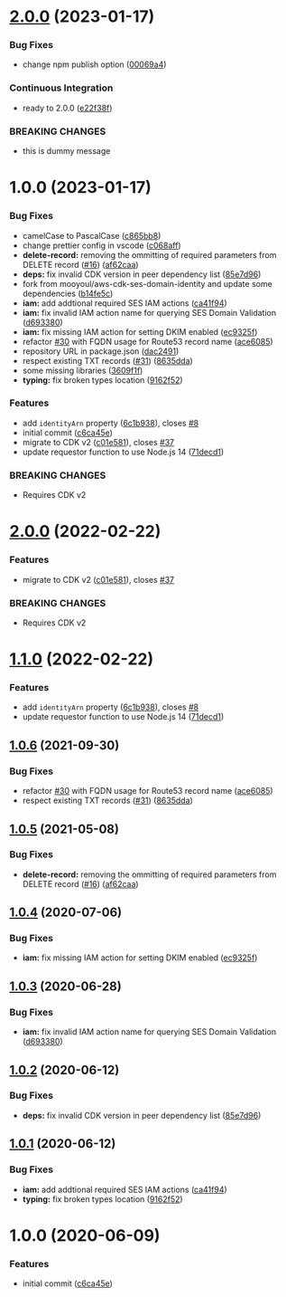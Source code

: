 # [2.0.0](https://github.com/common-creation/aws-cdk-ses-domain-identity/compare/v1.0.0...v2.0.0) (2023-01-17)


### Bug Fixes

* change npm publish option ([00069a4](https://github.com/common-creation/aws-cdk-ses-domain-identity/commit/00069a4bff4f20269e31988bca0635b4534a6de4))


### Continuous Integration

* ready to 2.0.0 ([e22f38f](https://github.com/common-creation/aws-cdk-ses-domain-identity/commit/e22f38fedbd68e3cf34dee4a9f8d1f71a5d2eb4f))


### BREAKING CHANGES

* this is dummy message

# 1.0.0 (2023-01-17)


### Bug Fixes

* camelCase to PascalCase ([c865bb8](https://github.com/common-creation/aws-cdk-ses-domain-identity/commit/c865bb830ea466ef5cbc465e594130cd01e1904e))
* change prettier config in vscode ([c068aff](https://github.com/common-creation/aws-cdk-ses-domain-identity/commit/c068aff5eb2546d87b9a3b6a10dde5053c7020e1))
* **delete-record:** removing the ommitting of required parameters from DELETE record ([#16](https://github.com/common-creation/aws-cdk-ses-domain-identity/issues/16)) ([af62caa](https://github.com/common-creation/aws-cdk-ses-domain-identity/commit/af62caabe18b36f7f5f2bca1b1c1e7ac96c080b3))
* **deps:** fix invalid CDK version in peer dependency list ([85e7d96](https://github.com/common-creation/aws-cdk-ses-domain-identity/commit/85e7d969ca06eac696349a2fa6b7d88ed53ffeca))
* fork from mooyoul/aws-cdk-ses-domain-identity and update some dependencies ([b14fe5c](https://github.com/common-creation/aws-cdk-ses-domain-identity/commit/b14fe5ce12d4766927bfd4eaaaef3ae541bcfe6f))
* **iam:** add addtional required SES IAM actions ([ca41f94](https://github.com/common-creation/aws-cdk-ses-domain-identity/commit/ca41f94e62e2a271e367d748be8b0c5a8efce882))
* **iam:** fix invalid IAM action name for querying SES Domain Validation ([d693380](https://github.com/common-creation/aws-cdk-ses-domain-identity/commit/d693380dab2f83c9906e2e9922ab9539f0434c7e))
* **iam:** fix missing IAM action for setting DKIM enabled ([ec9325f](https://github.com/common-creation/aws-cdk-ses-domain-identity/commit/ec9325ffc27d874128bd4e6a4b7aea6d224daad5))
* refactor [#30](https://github.com/common-creation/aws-cdk-ses-domain-identity/issues/30) with FQDN usage for Route53 record name ([ace6085](https://github.com/common-creation/aws-cdk-ses-domain-identity/commit/ace6085456b9740bf5e2faa4d6e1d2d6218a0c24))
* repository URL in package.json ([dac2491](https://github.com/common-creation/aws-cdk-ses-domain-identity/commit/dac2491ce67726b591d43129745100b0a1e578cd))
* respect existing TXT records ([#31](https://github.com/common-creation/aws-cdk-ses-domain-identity/issues/31)) ([8635dda](https://github.com/common-creation/aws-cdk-ses-domain-identity/commit/8635ddaab94c2e83cbfae344b9403050b6356688))
* some missing libraries ([3609f1f](https://github.com/common-creation/aws-cdk-ses-domain-identity/commit/3609f1fb502acd0110ec885e8aa61d38c1d9cffb))
* **typing:** fix broken types location ([9162f52](https://github.com/common-creation/aws-cdk-ses-domain-identity/commit/9162f52793ee45e78dc09f9804f12eb315859322))


### Features

* add `identityArn` property ([6c1b938](https://github.com/common-creation/aws-cdk-ses-domain-identity/commit/6c1b938a61feba472c22b3336cc9de5e7f1f2894)), closes [#8](https://github.com/common-creation/aws-cdk-ses-domain-identity/issues/8)
* initial commit ([c6ca45e](https://github.com/common-creation/aws-cdk-ses-domain-identity/commit/c6ca45e9d153fa6b7e68c2f71f045e4926e0f4ee))
* migrate to CDK v2 ([c01e581](https://github.com/common-creation/aws-cdk-ses-domain-identity/commit/c01e581d2fbf0ddb58f4e90dbb67ef644d0097bc)), closes [#37](https://github.com/common-creation/aws-cdk-ses-domain-identity/issues/37)
* update requestor function to use Node.js 14 ([71decd1](https://github.com/common-creation/aws-cdk-ses-domain-identity/commit/71decd18c9529f3c046038dee295d7da7e4f8288))


### BREAKING CHANGES

* Requires CDK v2

# [2.0.0](https://github.com/mooyoul/aws-cdk-ses-domain-identity/compare/v1.1.0...v2.0.0) (2022-02-22)


### Features

* migrate to CDK v2 ([c01e581](https://github.com/mooyoul/aws-cdk-ses-domain-identity/commit/c01e581d2fbf0ddb58f4e90dbb67ef644d0097bc)), closes [#37](https://github.com/mooyoul/aws-cdk-ses-domain-identity/issues/37)


### BREAKING CHANGES

* Requires CDK v2

# [1.1.0](https://github.com/mooyoul/aws-cdk-ses-domain-identity/compare/v1.0.6...v1.1.0) (2022-02-22)


### Features

* add `identityArn` property ([6c1b938](https://github.com/mooyoul/aws-cdk-ses-domain-identity/commit/6c1b938a61feba472c22b3336cc9de5e7f1f2894)), closes [#8](https://github.com/mooyoul/aws-cdk-ses-domain-identity/issues/8)
* update requestor function to use Node.js 14 ([71decd1](https://github.com/mooyoul/aws-cdk-ses-domain-identity/commit/71decd18c9529f3c046038dee295d7da7e4f8288))

## [1.0.6](https://github.com/mooyoul/aws-cdk-ses-domain-identity/compare/v1.0.5...v1.0.6) (2021-09-30)


### Bug Fixes

* refactor [#30](https://github.com/mooyoul/aws-cdk-ses-domain-identity/issues/30) with FQDN usage for Route53 record name ([ace6085](https://github.com/mooyoul/aws-cdk-ses-domain-identity/commit/ace6085456b9740bf5e2faa4d6e1d2d6218a0c24))
* respect existing TXT records ([#31](https://github.com/mooyoul/aws-cdk-ses-domain-identity/issues/31)) ([8635dda](https://github.com/mooyoul/aws-cdk-ses-domain-identity/commit/8635ddaab94c2e83cbfae344b9403050b6356688))

## [1.0.5](https://github.com/mooyoul/aws-cdk-ses-domain-identity/compare/v1.0.4...v1.0.5) (2021-05-08)


### Bug Fixes

* **delete-record:** removing the ommitting of required parameters from DELETE record ([#16](https://github.com/mooyoul/aws-cdk-ses-domain-identity/issues/16)) ([af62caa](https://github.com/mooyoul/aws-cdk-ses-domain-identity/commit/af62caabe18b36f7f5f2bca1b1c1e7ac96c080b3))

## [1.0.4](https://github.com/mooyoul/aws-cdk-ses-domain-identity/compare/v1.0.3...v1.0.4) (2020-07-06)


### Bug Fixes

* **iam:** fix missing IAM action for setting DKIM enabled ([ec9325f](https://github.com/mooyoul/aws-cdk-ses-domain-identity/commit/ec9325ffc27d874128bd4e6a4b7aea6d224daad5))

## [1.0.3](https://github.com/mooyoul/aws-cdk-ses-domain-identity/compare/v1.0.2...v1.0.3) (2020-06-28)


### Bug Fixes

* **iam:** fix invalid IAM action name for querying SES Domain Validation ([d693380](https://github.com/mooyoul/aws-cdk-ses-domain-identity/commit/d693380dab2f83c9906e2e9922ab9539f0434c7e))

## [1.0.2](https://github.com/mooyoul/aws-cdk-ses-domain-identity/compare/v1.0.1...v1.0.2) (2020-06-12)


### Bug Fixes

* **deps:** fix invalid CDK version in peer dependency list ([85e7d96](https://github.com/mooyoul/aws-cdk-ses-domain-identity/commit/85e7d969ca06eac696349a2fa6b7d88ed53ffeca))

## [1.0.1](https://github.com/mooyoul/aws-cdk-ses-domain-identity/compare/v1.0.0...v1.0.1) (2020-06-12)


### Bug Fixes

* **iam:** add addtional required SES IAM actions ([ca41f94](https://github.com/mooyoul/aws-cdk-ses-domain-identity/commit/ca41f94e62e2a271e367d748be8b0c5a8efce882))
* **typing:** fix broken types location ([9162f52](https://github.com/mooyoul/aws-cdk-ses-domain-identity/commit/9162f52793ee45e78dc09f9804f12eb315859322))

# 1.0.0 (2020-06-09)


### Features

* initial commit ([c6ca45e](https://github.com/mooyoul/aws-cdk-ses-domain-identity/commit/c6ca45e9d153fa6b7e68c2f71f045e4926e0f4ee))
